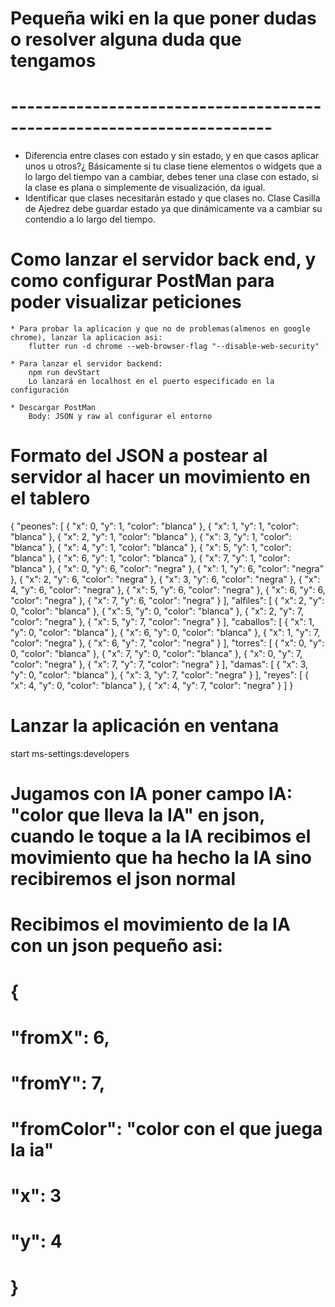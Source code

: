 # Pequeña wiki en la que poner dudas o resolver alguna duda que tengamos #
# ---------------------------------------------------------------------- #

* Diferencia entre clases con estado y sin estado, y en que casos aplicar unos u otros?¿
    Básicamente si tu clase tiene elementos o widgets que a lo largo del tiempo van a cambiar, debes tener una clase con estado, si la
    clase es plana o simplemente de visualización, da igual.
* Identificar que clases necesitarán estado y que clases no.
    Clase Casilla de Ajedrez debe guardar estado ya que dinámicamente va a cambiar su contendio a lo largo del tiempo.


# Como lanzar el servidor back end, y como configurar PostMan para poder visualizar peticiones #
    * Para probar la aplicacion y que no de problemas(almenos en google chrome), lanzar la aplicacion asi:
        flutter run -d chrome --web-browser-flag "--disable-web-security"

    * Para lanzar el servidor backend:
        npm run devStart
        Lo lanzará en localhost en el puerto especificado en la configuración

    * Descargar PostMan
        Body: JSON y raw al configurar el entorno


# Formato del JSON a postear al servidor al hacer un movimiento en el tablero #

{
    "peones": [
        {
            "x": 0,
            "y": 1,
            "color": "blanca"
        },
        {
            "x": 1,
            "y": 1,
            "color": "blanca"
        },
        {
            "x": 2,
            "y": 1,
            "color": "blanca"
        },
        {
            "x": 3,
            "y": 1,
            "color": "blanca"
        },
        {
            "x": 4,
            "y": 1,
            "color": "blanca"
        },
        {
            "x": 5,
            "y": 1,
            "color": "blanca"
        },
        {
            "x": 6,
            "y": 1,
            "color": "blanca"
        },
        {
            "x": 7,
            "y": 1,
            "color": "blanca"
        },
        {
            "x": 0,
            "y": 6,
            "color": "negra"
        },
        {
            "x": 1,
            "y": 6,
            "color": "negra"
        },
        {
            "x": 2,
            "y": 6,
            "color": "negra"
        },
        {
            "x": 3,
            "y": 6,
            "color": "negra"
        },
        {
            "x": 4,
            "y": 6,
            "color": "negra"
        },
        {
            "x": 5,
            "y": 6,
            "color": "negra"
        },
        {
            "x": 6,
            "y": 6,
            "color": "negra"
        },
        {
            "x": 7,
            "y": 6,
            "color": "negra"
        }
    ],
    "alfiles": [
        {
            "x": 2,
            "y": 0,
            "color": "blanca"
        },
        {
            "x": 5,
            "y": 0,
            "color": "blanca"
        },
        {
            "x": 2,
            "y": 7,
            "color": "negra"
        },
        {
            "x": 5,
            "y": 7,
            "color": "negra"
        }
    ],
    "caballos": [
        {
            "x": 1,
            "y": 0,
            "color": "blanca"
        },
        {
            "x": 6,
            "y": 0,
            "color": "blanca"
        },
        {
            "x": 1,
            "y": 7,
            "color": "negra"
        },
        {
            "x": 6,
            "y": 7,
            "color": "negra"
        }
    ],
    "torres": [
        {
            "x": 0,
            "y": 0,
            "color": "blanca"
        },
        {
            "x": 7,
            "y": 0,
            "color": "blanca"
        },
        {
            "x": 0,
            "y": 7,
            "color": "negra"
        },
        {
            "x": 7,
            "y": 7,
            "color": "negra"
        }
    ],
    "damas": [
        {
            "x": 3,
            "y": 0,
            "color": "blanca"
        },
        {
            "x": 3,
            "y": 7,
            "color": "negra"
        }
    ],
    "reyes": [
        {
            "x": 4,
            "y": 0,
            "color": "blanca"
        },
        {
            "x": 4,
            "y": 7,
            "color": "negra"
        }
    ]
}

# Lanzar la aplicación en ventana #
start ms-settings:developers

# Jugamos con IA poner campo IA: "color que lleva la IA" en json, cuando le toque a la IA recibimos el movimiento que ha hecho la IA sino recibiremos el json normal #
# Recibimos el movimiento de la IA con un json pequeño asi:
# {
# "fromX": 6,
# "fromY": 7,
# "fromColor": "color con el que juega la ia"
# "x": 3 
# "y": 4 
# } 
#
